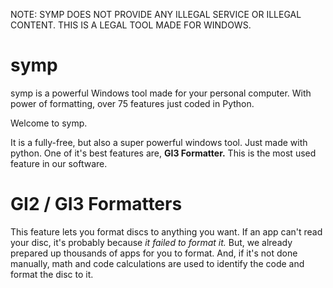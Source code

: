 NOTE: SYMP DOES NOT PROVIDE ANY ILLEGAL SERVICE OR ILLEGAL CONTENT. THIS IS A LEGAL TOOL MADE FOR WINDOWS.

# symp
symp is a powerful Windows tool made for your personal computer. With power of formatting, over 75 features just coded in Python.

Welcome to symp.

It is a fully-free, but also a super powerful windows tool. Just made with python.
One of it's best features are, **GI3 Formatter.** This is the most used feature in our software.

# GI2 / GI3 Formatters
This feature lets you format discs to anything you want. If an app can't read your disc,
it's probably because _it failed to format it._ But, we already prepared up thousands
of apps for you to format. And, if it's not done manually, math and code calculations are used to identify
the code and format the disc to it.
